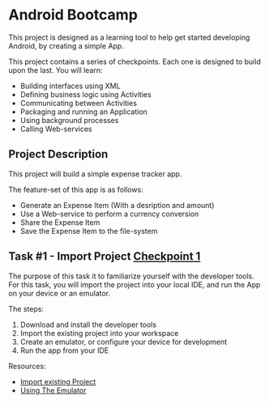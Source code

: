 Android Bootcamp
=========

This project is designed as a learning tool to help get started developing Android, by creating a simple App.

This project contains a series of checkpoints.  Each one is designed to build upon the last.  You will learn:

  - Building interfaces using XML
  - Defining business logic using Activities
  - Communicating between Activities
  - Packaging and running an Application
  - Using background processes
  - Calling Web-services
  
Project Description
----

This project will build a simple expense tracker app.  

The feature-set of this app is as follows:

  - Generate an Expense Item (With a desription and amount)
  - Use a Web-service to perform a currency conversion
  - Share the Expense Item
  - Save the Expense Item to the file-system

Task #1 - Import Project [Checkpoint 1]
----

The purpose of this task it to familiarize yourself with the developer tools.  For this task, you will import the project into your local IDE, and run the App on your device or an emulator.

The steps:
  1. Download and install the developer tools
  2. Import the existing project into your workspace
  3. Create an emulator, or configure your device for development
  4. Run the app from your IDE

Resources:
  - [Import existing Project]
  - [Using The Emulator]

[Checkpoint 1]:https://github.com/mwolfson/AndroidBootcamp/commit/6c5c05126be74812988f361bd1f3ef5397ad6119
[Import existing Project]:http://stackoverflow.com/questions/2231474/how-to-import-existing-android-project-into-eclipse
[Using The Emulator]:http://developer.android.com/tools/devices/emulator.html